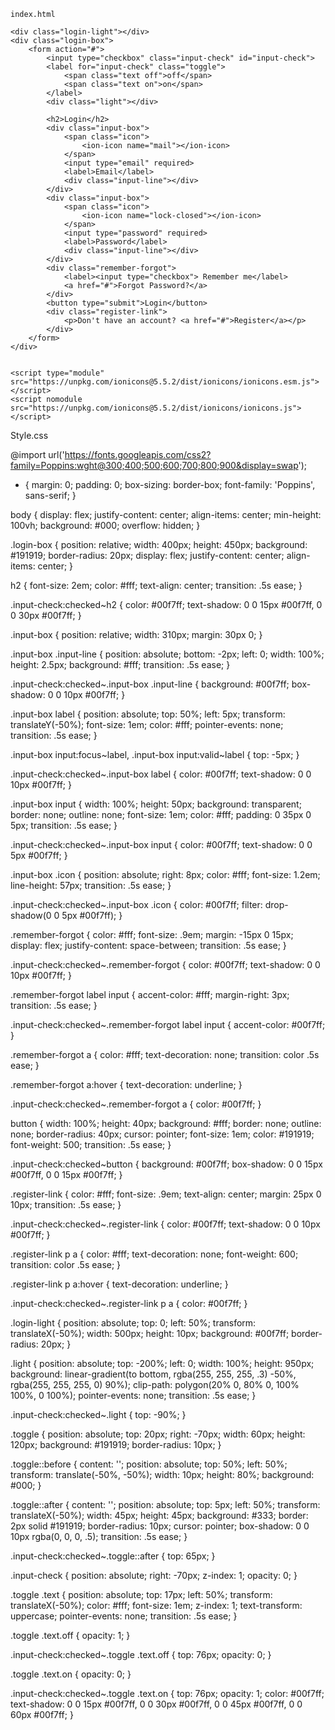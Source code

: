     index.html
  

<!DOCTYPE html>
<html lang="en">

<head>
    <meta charset="UTF-8">
    <meta http-equiv="X-UA-Compatible" content="IE=edge">
    <meta name="viewport" content="width=device-width, initial-scale=1.0">
    <title>Login Form Animation CSS | Codehal</title>
    <link rel="stylesheet" href="style.css">
</head>

<body>

    <div class="login-light"></div>
    <div class="login-box">
        <form action="#">
            <input type="checkbox" class="input-check" id="input-check">
            <label for="input-check" class="toggle">
                <span class="text off">off</span>
                <span class="text on">on</span>
            </label>
            <div class="light"></div>

            <h2>Login</h2>
            <div class="input-box">
                <span class="icon">
                    <ion-icon name="mail"></ion-icon>
                </span>
                <input type="email" required>
                <label>Email</label>
                <div class="input-line"></div>
            </div>
            <div class="input-box">
                <span class="icon">
                    <ion-icon name="lock-closed"></ion-icon>
                </span>
                <input type="password" required>
                <label>Password</label>
                <div class="input-line"></div>
            </div>
            <div class="remember-forgot">
                <label><input type="checkbox"> Remember me</label>
                <a href="#">Forgot Password?</a>
            </div>
            <button type="submit">Login</button>
            <div class="register-link">
                <p>Don't have an account? <a href="#">Register</a></p>
            </div>
        </form>
    </div>


    <script type="module" src="https://unpkg.com/ionicons@5.5.2/dist/ionicons/ionicons.esm.js"></script>
    <script nomodule src="https://unpkg.com/ionicons@5.5.2/dist/ionicons/ionicons.js"></script>
</body>

</html>
         Style.css

@import url('https://fonts.googleapis.com/css2?family=Poppins:wght@300;400;500;600;700;800;900&display=swap');

* {
    margin: 0;
    padding: 0;
    box-sizing: border-box;
    font-family: 'Poppins', sans-serif;
}

body {
    display: flex;
    justify-content: center;
    align-items: center;
    min-height: 100vh;
    background: #000;
    overflow: hidden;
}

.login-box {
    position: relative;
    width: 400px;
    height: 450px;
    background: #191919;
    border-radius: 20px;
    display: flex;
    justify-content: center;
    align-items: center;
}

h2 {
    font-size: 2em;
    color: #fff;
    text-align: center;
    transition: .5s ease;
}

.input-check:checked~h2 {
    color: #00f7ff;
    text-shadow:
        0 0 15px #00f7ff,
        0 0 30px #00f7ff;
}

.input-box {
    position: relative;
    width: 310px;
    margin: 30px 0;
}

.input-box .input-line {
    position: absolute;
    bottom: -2px;
    left: 0;
    width: 100%;
    height: 2.5px;
    background: #fff;
    transition: .5s ease;
}

.input-check:checked~.input-box .input-line {
    background: #00f7ff;
    box-shadow: 0 0 10px #00f7ff;
}

.input-box label {
    position: absolute;
    top: 50%;
    left: 5px;
    transform: translateY(-50%);
    font-size: 1em;
    color: #fff;
    pointer-events: none;
    transition: .5s ease;
}

.input-box input:focus~label,
.input-box input:valid~label {
    top: -5px;
}

.input-check:checked~.input-box label {
    color: #00f7ff;
    text-shadow: 0 0 10px #00f7ff;
}

.input-box input {
    width: 100%;
    height: 50px;
    background: transparent;
    border: none;
    outline: none;
    font-size: 1em;
    color: #fff;
    padding: 0 35px 0 5px;
    transition: .5s ease;
}

.input-check:checked~.input-box input {
    color: #00f7ff;
    text-shadow: 0 0 5px #00f7ff;
}

.input-box .icon {
    position: absolute;
    right: 8px;
    color: #fff;
    font-size: 1.2em;
    line-height: 57px;
    transition: .5s ease;
}

.input-check:checked~.input-box .icon {
    color: #00f7ff;
    filter: drop-shadow(0 0 5px #00f7ff);
}

.remember-forgot {
    color: #fff;
    font-size: .9em;
    margin: -15px 0 15px;
    display: flex;
    justify-content: space-between;
    transition: .5s ease;
}

.input-check:checked~.remember-forgot {
    color: #00f7ff;
    text-shadow: 0 0 10px #00f7ff;
}

.remember-forgot label input {
    accent-color: #fff;
    margin-right: 3px;
    transition: .5s ease;
}

.input-check:checked~.remember-forgot label input {
    accent-color: #00f7ff;
}

.remember-forgot a {
    color: #fff;
    text-decoration: none;
    transition: color .5s ease;
}

.remember-forgot a:hover {
    text-decoration: underline;
}

.input-check:checked~.remember-forgot a {
    color: #00f7ff;
}

button {
    width: 100%;
    height: 40px;
    background: #fff;
    border: none;
    outline: none;
    border-radius: 40px;
    cursor: pointer;
    font-size: 1em;
    color: #191919;
    font-weight: 500;
    transition: .5s ease;
}

.input-check:checked~button {
    background: #00f7ff;
    box-shadow: 0 0 15px #00f7ff, 0 0 15px #00f7ff;
}

.register-link {
    color: #fff;
    font-size: .9em;
    text-align: center;
    margin: 25px 0 10px;
    transition: .5s ease;
}

.input-check:checked~.register-link {
    color: #00f7ff;
    text-shadow: 0 0 10px #00f7ff;
}

.register-link p a {
    color: #fff;
    text-decoration: none;
    font-weight: 600;
    transition: color .5s ease;
}

.register-link p a:hover {
    text-decoration: underline;
}

.input-check:checked~.register-link p a {
    color: #00f7ff;
}

.login-light {
    position: absolute;
    top: 0;
    left: 50%;
    transform: translateX(-50%);
    width: 500px;
    height: 10px;
    background: #00f7ff;
    border-radius: 20px;
}

.light {
    position: absolute;
    top: -200%;
    left: 0;
    width: 100%;
    height: 950px;
    background: linear-gradient(to bottom, rgba(255, 255, 255, .3) -50%, rgba(255, 255, 255, 0) 90%);
    clip-path: polygon(20% 0, 80% 0, 100% 100%, 0 100%);
    pointer-events: none;
    transition: .5s ease;
}

.input-check:checked~.light {
    top: -90%;
}

.toggle {
    position: absolute;
    top: 20px;
    right: -70px;
    width: 60px;
    height: 120px;
    background: #191919;
    border-radius: 10px;
}

.toggle::before {
    content: '';
    position: absolute;
    top: 50%;
    left: 50%;
    transform: translate(-50%, -50%);
    width: 10px;
    height: 80%;
    background: #000;
}

.toggle::after {
    content: '';
    position: absolute;
    top: 5px;
    left: 50%;
    transform: translateX(-50%);
    width: 45px;
    height: 45px;
    background: #333;
    border: 2px solid #191919;
    border-radius: 10px;
    cursor: pointer;
    box-shadow: 0 0 10px rgba(0, 0, 0, .5);
    transition: .5s ease;
}

.input-check:checked~.toggle::after {
    top: 65px;
}

.input-check {
    position: absolute;
    right: -70px;
    z-index: 1;
    opacity: 0;
}

.toggle .text {
    position: absolute;
    top: 17px;
    left: 50%;
    transform: translateX(-50%);
    color: #fff;
    font-size: 1em;
    z-index: 1;
    text-transform: uppercase;
    pointer-events: none;
    transition: .5s ease;
}

.toggle .text.off {
    opacity: 1;
}

.input-check:checked~.toggle .text.off {
    top: 76px;
    opacity: 0;
}

.toggle .text.on {
    opacity: 0;
}

.input-check:checked~.toggle .text.on {
    top: 76px;
    opacity: 1;
    color: #00f7ff;
    text-shadow:
        0 0 15px #00f7ff,
        0 0 30px #00f7ff,
        0 0 45px #00f7ff,
        0 0 60px #00f7ff;
}

